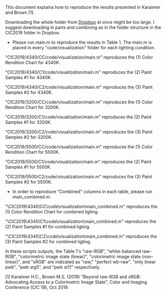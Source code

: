 This document explains how to reproduce the results presented in Karaimer and Brown [1]. 

Downloading the whole folder from [Dropbox](https://www.dropbox.com/sh/louamwxabofc0wi/AABN5f5J3Uohsaud7IQxWoz6a?dl=0) at once might be too large. I suggest downloading in parts and combining as in the folder structure in the CIC2019 folder in Dropbox. 

-  Please run main.m to reproduce the results in Table 1. The main.m is placed in every "code/visualization" folder for each lighting condition.

"CIC2019/4340/CC/code/visualization/main.m" reproduces the (1) Color Rendition Chart for 4340K. 

"CIC2019/4340/C1/code/visualization/main.m" reproduces the (2) Paint Samples #1 for 4340K. 

"CIC2019/4340/C2/code/visualization/main.m" reproduces the (3) Paint Samples #2 for 4340K. 

"CIC2019/3200/CC/code/visualization/main.m" reproduces the (1) Color Rendition Chart for 3200K.

"CIC2019/3200/C1/code/visualization/main.m" reproduces the (2) Paint Samples #1 for 3200K. 

"CIC2019/3200/C2/code/visualization/main.m" reproduces the (3) Paint Samples #2 for 3200K. 

"CIC2019/5500/CC/code/visualization/main.m" reproduces the (1) Color Rendition Chart for 5500K.

"CIC2019/5500/C1/code/visualization/main.m" reproduces the (2) Paint Samples #1 for 5500K. 

"CIC2019/5500/C2/code/visualization/main.m" reproduces the (3) Paint Samples #2 for 5500K. 

-  In order to reproduce "Combined" columns in each table, please run main_combined.m.

"\CIC2019\4340\CC\code\visualization\main_combined.m" reproduces the (1) Color Rendition Chart for combined ligting.

"\CIC2019\4340\C1\code\visualization\main_combined.m" reproduces the (2) Paint Samples #1 for combined ligting.

"\CIC2019\4340\C2\code\visualization\main_combined.m" reproduces the (3) Paint Samples #2 for combined ligting. 


In these scripts outputs, the Table 1's "raw-RGB", "white-balanced raw-RGB", "colorimetric image state (linear)", "colorimetric image state (non-linear)", and "sRGB" are indicated as "raw," "perfect wb-raw", "only linear pwb", "pwb stg5", and "pwb st11" respectively. 

[1] Karaimer H.C., Brown M.S. (2019) "Beyond raw-RGB and sRGB: Advocating Access to a Colorimetric Image State", Color and Imaging Conference (CIC`19), Oct 2019.

